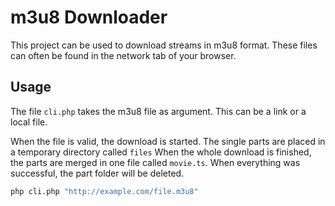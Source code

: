 # m3u8 Downloader

This project can be used to download streams in m3u8 format.
These files can often be found in the network tab of your browser. 

## Usage

The file `cli.php` takes the m3u8 file as argument. This can be a link or a local file.

When the file is valid, the download is started.
The single parts are placed in a temporary directory called `files`
When the whole download is finished, the parts are merged in one file called `movie.ts`.
When everything was successful, the part folder will be deleted.

```bash
php cli.php "http://example.com/file.m3u8"
```

